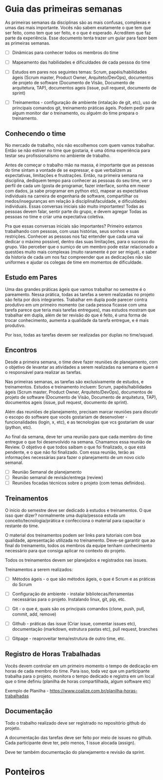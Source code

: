 # Guia das primeiras semanas

As primeiras semanas da disciplinas são as mais confusas, complexas e umas das mais importante.
Vocês não sabem exatamente o que tem que ser feito, como tem que ser feito, e o que é esperado. Acreditem que faz parte da experiência. Esse documento tenta trazer um guiar para fazer bem as primeiras semanas.

- [ ] Dinâmicas para conhecer todos os membros do time
- [ ] Mapeamento das habilidades e dificuldades de cada pessoa do time
- [ ] Estudos em pares nos seguintes temas: Scrum, papéis/habilidades ágeis (Scrum master, Product Owner, Arquiteto/DevOps), documentos de projeto de software (Documento de Visão, Documento de arquitetura, TAP), documentos ageis (issue, pull request, documento de sprint)
- [ ] Treinamentos - configuração de ambiente (intalação de git, etc), uso de principais comandos git, treinamento práticas ágeis. Podem pedir para algum monitor dar o treinamento, ou alguém do time prepara o treinamento.


## Conhecendo o time

No mercado de trabalho, nós não escolhemos com quem vamos trabalhar. Então se não estiver no time que gostaria, é uma ótima experiência para testar seu profissionalismo no ambiente de trabalho. 

Antes de começar o trabalho mão na massa, é importante que as pessoas do time sintam a vontade de se expressar, e que verbalizem as expectativas, limitações e frustrações. Então, na primeira semana na disciplina, dediquem tempo para conhecer as pessoas do seu time, ver o perfil de cada um (gosta de programar, fazer interface, sonha em mexer com dados, ja sabe programar em python etc), mapear as expectativas individuais na carreira de engenharia de software, compartilhar os medos/inseguranças em relação à disciplina\faculdade, e dificuldades individuais. Essas conversas iniciais são muito importantes! Todas as pessoas devem falar, sentir parte do grupo, e devem agregar Todas as pessoas no time e criar uma expectativa coletiva.

Pra que essas conversas iniciais são importantes? Primeiro estamos trabalhando com pessoas, com usas histórias, seus sonhos e suas restrições. Conhecer as pessoas nos faz entender que cada uma vai dedicar o máximo possivel, dentro das suas limitações, para o sucesso do grupo. Vão perceber que o sumiço de um membro pode estar relacionado a questões muito mais complexas (muito raramente é por ser migué), e saber da historia de cada um nos faz compreender que as dedicações não são uniformes e ajudar os colegas de time em momentos de dificuldade.


## Estudo em Pares

Uma das grandes práticas ágeis que vamos trabalhar no semestre é o pareamento. Nessa prática, todas as tarefas a serem realizadas no projeto são feita por dois integrantes. Trabalhar em dupla pode parecer contra produtivo em um primeiro momento (se cada pessoa ficasse com uma tarefa parece que teria mais tarefas entregues), mas estudos mostram que trabalhar em dupla, além de ter revisão do que é feito, é uma forma de trocar conhecimento, aumenta a qualidade da tarefa entregue, e é mais produtivo. 

Por isso, todas as tarefas devem ser realizadas por duplas no time/squad. 

## Encontros

Desde a primeira semana, o time deve fazer reuniões de planejamento, com o objetivo de levantar as atividades a serem realizadas na semana e quem é o responsável para realizar as tarefas. 

Nas primeiras semanas, as tarefas são exclusivamente de estudos, e treinamentos. Estudos e treinamento incluem:
Scrum, papéis/habilidades ágeis (Scrum master, Product Owner, Arquiteto/DevOps), documentos de projeto de software (Documento de Visão, Documento de arquitetura, TAP), documentos ageis (issue, pull request, documento de sprint).

Além das reuniões de planejamento, precisam marcar reuniões para discutir o escopo do software que vocês gostariam de desenvolver - funcionalidades (login, x, etc), e as tecnologias que vcs gostariam de usar (python, etc). 

Ao final da semana, deve ter uma reunião para que cada membro do time entregue o que foi desenvolvido na semana. Chamamos essa reunião de Review. O objetivo é que todos saibam o que foi finalizado, o que está pendente, e o que não foi finalizado. Com essa reunião, terão as informações necessárias para fazer o planejamento de um novo ciclo semanal.

- [ ] Reunião Semanal de planejamento
- [ ] Reunião semanal de revisão/entrega (review)
- [ ] Reuniões focadas técnicos sobre o projeto (com temas definidos).

## Treinamentos

O início do semestre deve ser dedicado à estudos e treinamentos. O que isso quer dizer? normalmente uma dupla/pessoa estuda um conceito/tecnologia/prática e confecciona o material para capacitar o restante do time. 

O material dos treinamentos podem ser links para tutoriais com boa qualidade, apresentação utilizada no treinamento. Deve-se garantir que ao final do treinamento, todos os membros da equipe tenham conhecimento necessário para que consiga aplicar no contexto do projeto.

Todos os treinamentos devem ser planejados e registrados nas issues.

Treinamentos a serem realizados:

- [ ] Métodos ágeis - o que são métodos ágeis, o que é Scrum e as práticas do Scrum
- [ ] Configuração de ambiente - instalar bibliotecas/ferramentas necessárias para o projeto. Instalando linux, git, pip, etc.
- [ ] Git - o que é, quais são os principais comandos (clone, push, pull, commit, add, remove)
- [ ] Github - práticas das issue (Criar issue, comentar issues etc), documentação (markdown, estrutura pastas etc), pull request, branches
- [ ] Gitpage - reaproveitar tema/estrutura de outro time, etc.


## Registro de Horas Trabalhadas

Vocês devem controlar em um primeiro momento o tempo de dedicação em horas de cada membro do time. Para isso, toda vez que um participante trabalha para o projeto, monitora o tempo dedicado e registra em um local que o time definiu (planilha de horas compartilhada, algum software etc)

Exemplo de Planilha - https://www.coalize.com.br/planilha-horas-trabalhadas

## Documentação

Todo o trabalho realizado deve ser registrado no repositório github do projeto. 

A documentação das tarefas deve ser feito por meio de issues no github. Cada participante deve ter, pelo menos, 1 issue alocada (assign).

Deve ter também documentação do planejamento e revisão da sprint.



# Ponteiros



